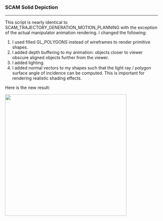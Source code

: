 ### SCAM Solid Depiction
---  
<p align="justified">
This script is nearly identical to SCAM_TRAJECTORY_GENERATION_MOTION_PLANNING with the exception
of the actual manipulator animation rendering. I changed the following:
</p>  

1. I used filled GL_POLYGONS instead of wireframes to render primitive shapes.  
2. I added depth buffering to my animation: objects closer to viewer obscure aligned objects further from the viewer.  
3. I added lighting.  
4. I added normal vectors to my shapes such that the light ray / polygon surface angle of incidence can be computed. 
This is important for rendering realistic shading effects.  

Here is the new result:  

<img src="https://github.com/dsw7/SCAM/blob/master/SCAM_NON_WIREFRAME/img_nonwireframe.png" width="400">  
